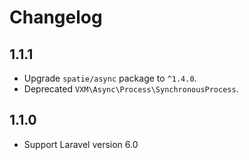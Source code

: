 # Changelog

## 1.1.1

- Upgrade `spatie/async` package to `^1.4.0`.
- Deprecated `VXM\Async\Process\SynchronousProcess`.

## 1.1.0

- Support Laravel version 6.0
